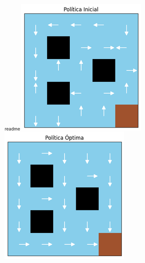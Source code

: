 readme
![Barco](barco_muelle_iteracion_valor_politica_random_01.png)
![Barco](barco_muelle_iteracion_valor_politica_optima_01.png)


